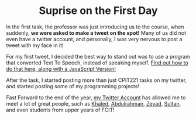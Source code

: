 <center>
<h1 id="suprise">Suprise on the First Day</h1>
</center>

In the first task, the professor was just introducing us to the course, when suddenly, **we were asked to make a tweet on the spot!** Many of us did not even have a twitter account, and personally, I was very nervous to post a tweet with my face in it!

For my first tweet, I decided the best way to stand out was to use a program that converted Text To Speech, instead of speaking myself. [Find out how to do that here, along with a JavaScript Version!](/tts)

After the task, I started posting more than just CPIT221 tasks on my twitter, and started posting some of my programming projects!

Fast Forward to the end of the year, [my Twitter Account](https://twitter.com/Ryan_Samman_) has allowed me to meet a lot of great people, such as [Khaled](https://twitter.com/Ryan_Samman_/status/1331155792368709632), [Abdulrahman](https://twitter.com/Abdulr_ghazi), [Zeyad](https://twitter.com/CallMeZeyad), [Sultan](https://twitter.com/Sul6anBH), and even students from upper years of FCIT!
